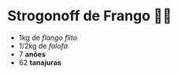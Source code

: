 # Strogonoff de Frango :bee::tea:

- 1kg de *flango flito*
- 1/2kg de _falofa_
- 7 **anões**
- 62 **tanajuras**